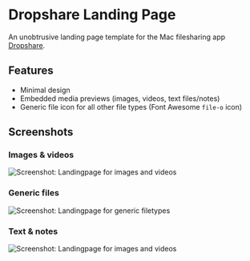 # Dropshare Landing Page

An unobtrusive landing page template for the Mac filesharing app [Dropshare](https://getdropsha.re). 

## Features

* Minimal design
* Embedded media previews (images, videos, text files/notes)
* Generic file icon for all other file types (Font Awesome `file-o` icon)

## Screenshots

### Images & videos

![Screenshot: Landingpage for images and videos](https://github.com/philippdaun/dropshare/raw/master/screenshots/screenshot-image.png)

### Generic files

![Screenshot: Landingpage for generic filetypes](https://github.com/philippdaun/dropshare/raw/master/screenshots/screenshot-generic.png)

### Text & notes

![Screenshot: Landingpage for images and videos](https://github.com/philippdaun/dropshare/raw/master/screenshots/screenshot-text.png)
